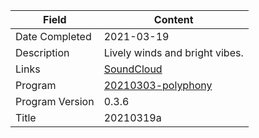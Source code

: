 Field | Content
--- | ---
Date Completed | 2021-03-19
Description | Lively winds and bright vibes.
Links | [SoundCloud](https://soundcloud.com/0delphini/20210319a)
Program | [20210303-polyphony](https://github.com/dolphinOfDelphi/20210303-polyphony)
Program Version | 0.3.6
Title | 20210319a
